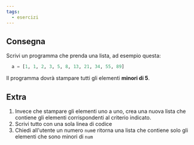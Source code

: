 ```yaml
---
tags:
  - esercizi
---
```

## Consegna

Scrivi un programma che prenda una lista, ad esempio questa:

```python
  a = [1, 1, 2, 3, 5, 8, 13, 21, 34, 55, 89]
```

Il programma dovrà stampare tutti gli elementi **minori di 5**.
## Extra

1. Invece che stampare gli elementi uno a uno, crea una nuova lista che contiene gli elementi corrispondenti al criterio indicato.
2. Scrivi tutto con una sola linea di codice
3. Chiedi all'utente un numero `num`e ritorna una lista che contiene solo gli elementi che sono minori di `num`